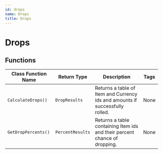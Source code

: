 ```yaml
---
id: drops
name: Drops
title: Drops
---
```


# Drops

## Functions

| Class Function Name | Return Type | Description | Tags |
| ------------------- | ----------- | ----------- | ---- |
| `CalculateDrops()` | `DropResults` | Returns a table of Item and Currency ids and amounts if successfully rolled. | None |
| `GetDropPercents()` | `PercentResults` | Returns a table containing Item ids and their percent chance of dropping. | None |
